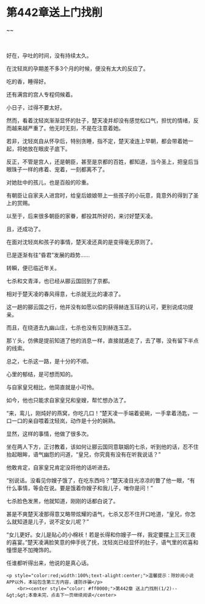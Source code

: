 # 第442章送上门找削
~~
    	    <p name="pagetop" href="javascript:void(0);" onclick="return false" style="line-height: 35px;padding: 10px;color: #333;"> </p><p>好在，孕吐的时间，没有持续太久。</p><p>在沈轻岚的孕期差不多3个月的时候，便没有太大的反应了。</p><p>吃的香，睡得好。</p><p>还有满宫的宫人专程伺候着。</p><p>小日子，过得不要太好。</p><p>然而，看着沈轻岚渐渐显怀的肚子，楚天凌并却没有感觉松口气，担忧的情绪，反而越来越严重了。他无时无刻，不是在注意着她。</p><p>若非，沈轻岚自从怀孕后，特别贪睡，指不定，楚天凌连上早朝，都会带着她一起，将她放在眼皮子底下。</p><p>反正，不管是宫人，还是朝臣，甚至是京都的百姓，都知道，当今圣上，把皇后当眼珠子一样的疼着、宠着，一刻都离不了。</p><p>对她肚中的孩儿，也是百般的珍重。</p><p>有朝臣让自家夫人进宫时，给皇后娘娘带上一些孩子的小玩意，竟意外的得到了圣上的赏赐。</p><p>以至于，后来很多朝臣的家眷，都投其所好的，来讨好楚天凌。</p><p>且，还成功了。</p><p>在面对沈轻岚和孩子的事情，楚天凌还真的是变得毫无原则了。</p><p>已是逐渐有往“昏君”发展的趋势……</p><p>转瞬，便已临近年关。</p><p>七杀和文青泽，也已经从郦云国回到了京都。</p><p>相对于楚天凌的春风得意，七杀就无比的凄凉了。</p><p>这一趟的郦云国之行，他并没有如愿以偿的获得赫连玉珏的认可，更别说成功提亲。</p><p>而且，在绕道去九幽山庄，七杀也没有见到赫连玉芷。</p><p>那丫头，仿佛是提前知道了他的消息一样，直接就遁走了，去了哪，没有留下半点的线索。</p><p>总之，七杀这一路，是十分的不顺。</p><p>心里的郁结，是可想而知的。</p><p>与自家皇兄相比，他简直就是小可怜。</p><p>如今，他也只能求自家皇兄和皇嫂，帮忙想办法了。</p><p>“来，鸾儿，刚炖好的燕窝，你吃几口！”楚天凌一手端着瓷碗，一手拿着汤匙，一口一口的亲自喂着沈轻岚，动作是十分的娴熟。</p><p>显然，这样的事情，他做了很多次。</p><p>坐在两人下方，正讨教着，该如何让郦云国同意联姻的七杀，听到他的话，忍不住抬起眼眸，语气幽怨的问道，“皇兄，你究竟有没有在听我说话？”</p><p>他敢肯定，自家皇兄肯定没将他的话听进去。</p><p>“别说话。没看见你嫂子饿了，在吃东西吗？”楚天凌目光凉凉的瞥了他一眼，“有什么事情，等会在说。要是饿着你嫂子和我儿子，唯你是问！”</p><p>七杀脸色发黑，他就知道，刚刚的话都白说了。</p><p>甚是不爽楚天凌那得意又略带炫耀的语气，七杀又忍不住开口呛道，“皇兄，你怎么就知道是儿子，说不定女儿呢？”</p><p>“女儿更好。女儿是贴心的小棉袄！若是长得和你嫂子一样，我定要摆上三天三夜的喜宴。”楚天凌满脸笑意的伸手抚了抚，沈轻岚已经显怀的肚子，语气里的欢喜和憧憬是不加掩饰的。</p><p>任谁都听得出来，他说的是真心话。</p>
    	
   	<p style="color:red;width:100%;text-alight:center;">温馨提示：除妙阅小说APP以外，本站包含第三方内容，谨防诈骗</p>
    	<br><center style="color: #ff0000;">第442章 送上门找削(1/2)--&gt;&gt;本章未完，点击下一页继续阅读</center>
    	